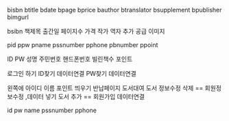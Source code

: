 bisbn
btitle
bdate
bpage
bprice
bauthor
btranslator
bsupplement
bpublisher
bimgurl

bsibn
책제목
출간일
페이지수
가격
작가
역자
추가
공급
이미지

pid
ppw
pname
pssnumber
pphone
pbnumber
ppoint


ID
PW
성명
주민번호
핸드폰번호
빌린책수
포인트



로그인 하기
ID찾기 데이터연결
PW찾기 데이터연결

왼쪽에 아이디 이름 포인트 띄우기
반납페이지
도서대여
도서 정보수정 삭제 == 회원정보수정 ,데이터 넣기
도서 추가 == 회원가입 데이터연결

id
pw
name
pssnumber
pphone